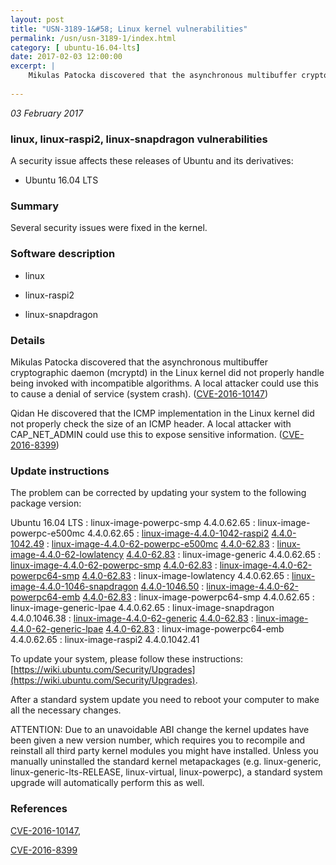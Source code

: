 ```yaml
---
layout: post
title: "USN-3189-1&#58; Linux kernel vulnerabilities"
permalink: /usn/usn-3189-1/index.html
category: [ ubuntu-16.04-lts]
date: 2017-02-03 12:00:00
excerpt: |
    Mikulas Patocka discovered that the asynchronous multibuffer cryptographic daemon (mcryptd) in the Linux kernel did not properly handle being invoked with incompatible algorithms. A local attacker could use this to cause a denial of service (system crash). ([CVE-2016-10147](http://people.ubuntu.com/~ubuntu-security/cve/CVE-2016-10147))
    
--- 
```

 
 

*03 February 2017*

### linux, linux-raspi2, linux-snapdragon vulnerabilities

A security issue affects these releases of Ubuntu and its derivatives:

* Ubuntu 16.04 LTS

### Summary

Several security issues were fixed in the kernel. 

### Software description

* linux 

* linux-raspi2 

* linux-snapdragon 

### Details

Mikulas Patocka discovered that the asynchronous multibuffer cryptographic daemon (mcryptd) in the Linux kernel did not properly handle being invoked with incompatible algorithms. A local attacker could use this to cause a denial of service (system crash). ([CVE-2016-10147](http://people.ubuntu.com/~ubuntu-security/cve/CVE-2016-10147))

Qidan He discovered that the ICMP implementation in the Linux kernel did not properly check the size of an ICMP header. A local attacker with CAP_NET_ADMIN could use this to expose sensitive information. ([CVE-2016-8399](http://people.ubuntu.com/~ubuntu-security/cve/CVE-2016-8399)) 

### Update instructions

The problem can be corrected by updating your system to the following package version:

Ubuntu 16.04 LTS
 : linux-image-powerpc-smp <span>4.4.0.62.65</span>
 : linux-image-powerpc-e500mc <span>4.4.0.62.65</span>
 : [linux-image-4.4.0-1042-raspi2](https://launchpad.net/ubuntu/+source/linux-raspi2) <span> [4.4.0-1042.49](https://launchpad.net/ubuntu/+source/linux-raspi2/4.4.0-1042.49) </span> 
 : [linux-image-4.4.0-62-powerpc-e500mc](https://launchpad.net/ubuntu/+source/linux) <span> [4.4.0-62.83](https://launchpad.net/ubuntu/+source/linux/4.4.0-62.83) </span> 
 : [linux-image-4.4.0-62-lowlatency](https://launchpad.net/ubuntu/+source/linux) <span> [4.4.0-62.83](https://launchpad.net/ubuntu/+source/linux/4.4.0-62.83) </span> 
 : linux-image-generic <span>4.4.0.62.65</span>
 : [linux-image-4.4.0-62-powerpc-smp](https://launchpad.net/ubuntu/+source/linux) <span> [4.4.0-62.83](https://launchpad.net/ubuntu/+source/linux/4.4.0-62.83) </span> 
 : [linux-image-4.4.0-62-powerpc64-smp](https://launchpad.net/ubuntu/+source/linux) <span> [4.4.0-62.83](https://launchpad.net/ubuntu/+source/linux/4.4.0-62.83) </span> 
 : linux-image-lowlatency <span>4.4.0.62.65</span>
 : [linux-image-4.4.0-1046-snapdragon](https://launchpad.net/ubuntu/+source/linux-snapdragon) <span> [4.4.0-1046.50](https://launchpad.net/ubuntu/+source/linux-snapdragon/4.4.0-1046.50) </span> 
 : [linux-image-4.4.0-62-powerpc64-emb](https://launchpad.net/ubuntu/+source/linux) <span> [4.4.0-62.83](https://launchpad.net/ubuntu/+source/linux/4.4.0-62.83) </span> 
 : linux-image-powerpc64-smp <span>4.4.0.62.65</span>
 : linux-image-generic-lpae <span>4.4.0.62.65</span>
 : linux-image-snapdragon <span>4.4.0.1046.38</span>
 : [linux-image-4.4.0-62-generic](https://launchpad.net/ubuntu/+source/linux) <span> [4.4.0-62.83](https://launchpad.net/ubuntu/+source/linux/4.4.0-62.83) </span> 
 : [linux-image-4.4.0-62-generic-lpae](https://launchpad.net/ubuntu/+source/linux) <span> [4.4.0-62.83](https://launchpad.net/ubuntu/+source/linux/4.4.0-62.83) </span> 
 : linux-image-powerpc64-emb <span>4.4.0.62.65</span>
 : linux-image-raspi2 <span>4.4.0.1042.41</span>

To update your system, please follow these instructions: [https://wiki.ubuntu.com/Security/Upgrades](https://wiki.ubuntu.com/Security/Upgrades).

After a standard system update you need to reboot your computer to make all the necessary changes.

ATTENTION: Due to an unavoidable ABI change the kernel updates have been given a new version number, which requires you to recompile and reinstall all third party kernel modules you might have installed. Unless you manually uninstalled the standard kernel metapackages (e.g. linux-generic, linux-generic-lts-RELEASE, linux-virtual, linux-powerpc), a standard system upgrade will automatically perform this as well. 

### References

 
 [CVE-2016-10147](http://people.ubuntu.com/~ubuntu-security/cve/CVE-2016-10147), 

 [CVE-2016-8399](http://people.ubuntu.com/~ubuntu-security/cve/CVE-2016-8399)
 

